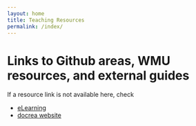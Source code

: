 ```yaml
---
layout: home
title: Teaching Resources
permalink: /index/
---
```


# Links to Github areas, WMU resources, and external guides

If a resource link is not available here, check 

* [eLearning](https://elearning.wmich.edu)
* [docrea website](https://docrea.org)



